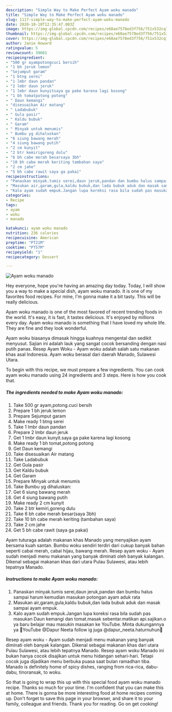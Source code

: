 ```yaml
---
description: "Simple Way to Make Perfect Ayam woku manado"
title: "Simple Way to Make Perfect Ayam woku manado"
slug: 1117-simple-way-to-make-perfect-ayam-woku-manado
date: 2020-10-10T12:35:47.083Z
image: https://img-global.cpcdn.com/recipes/e68ae7578ed3f756/751x532cq70/ayam-woku-manado-foto-resep-utama.jpg
thumbnail: https://img-global.cpcdn.com/recipes/e68ae7578ed3f756/751x532cq70/ayam-woku-manado-foto-resep-utama.jpg
cover: https://img-global.cpcdn.com/recipes/e68ae7578ed3f756/751x532cq70/ayam-woku-manado-foto-resep-utama.jpg
author: Janie Howard
ratingvalue: 5
reviewcount: 39601
recipeingredient:
- "500 gr ayampotongcuci bersih"
- "1 bh jeruk lemon"
- "Sejumput garam"
- "1 btng serei"
- "1 lmbr daun pandan"
- "2 lmbr daun jeruk"
- "1 lmbr daun kunyitsaya ga pake karena lagi kosong"
- "1 bh tomatpotong potong"
- " Daun kemangi"
- "disesuaikan Air matang"
- " Ladabubuk"
- " Gula pasir"
- " Kaldu bubuk"
- " Garam"
- " Minyak untuk menumis"
- " Bumbu yg dihaluskan"
- "6 siung bawang merah"
- "4 siung bawang putih"
- "2 cm kunyit"
- "2 btr kemirigoreng dulu"
- "6 bh cabe merah besarsaya 3bh"
- "10 bh cabe merah keriting tambahan saya"
- "2 cm jahe"
- "5 bh cabe rawit saya ga pakai"
recipeinstructions:
- "Panaskan minyak.tumis serei,daun jeruk,pandan dan bumbu halus sampai harum kemudian masukan potongan ayam aduk rata"
- "Masukan air,garam,gula,kaldu bubuk,dan lada bubuk aduk dan masak sampai ayam empuk."
- "Kalo ayam sudah empuk.Jangan lupa koreksi rasa bila sudah pas masukan Daun kemangi dan tomat.masak sebentar.matikan api.sajikan.o ya baru belajar mau masukin masakan ke YouTube. Minta dukungannya ya 🙏YouTube @Dapur Neeta follow ig juga @dapur_neeta.haturnuhun🙏"
categories:
- Recipe
tags:
- ayam
- woku
- manado

katakunci: ayam woku manado 
nutrition: 236 calories
recipecuisine: American
preptime: "PT21M"
cooktime: "PT57M"
recipeyield: "1"
recipecategory: Dessert

---
```



![Ayam woku manado](https://img-global.cpcdn.com/recipes/e68ae7578ed3f756/751x532cq70/ayam-woku-manado-foto-resep-utama.jpg)

Hey everyone, hope you're having an amazing day today. Today, I will show you a way to make a special dish, ayam woku manado. It is one of my favorites food recipes. For mine, I'm gonna make it a bit tasty. This will be really delicious.

Ayam woku manado is one of the most favored of recent trending foods in the world. It's easy, it is fast, it tastes delicious. It's enjoyed by millions every day. Ayam woku manado is something that I have loved my whole life. They are fine and they look wonderful.

Ayam woku biasanya dimasak hingga kuahnya mengental dan sedikit menyusut. Sajian ini adalah lauk yang sangat cocok bersanding dengan nasi putih panas. Resep Ayam Woku - Ayam woku adalah salah satu makanan khas asal Indonesia. Ayam woku berasal dari daerah Manado, Sulawesi Utara.


To begin with this recipe, we must prepare a few ingredients. You can cook ayam woku manado using 24 ingredients and 3 steps. Here is how you cook that.

<!--inarticleads1-->

##### The ingredients needed to make Ayam woku manado:

1. Take 500 gr ayam,potong.cuci bersih
1. Prepare 1 bh jeruk lemon
1. Prepare Sejumput garam
1. Make ready 1 btng serei
1. Take 1 lmbr daun pandan
1. Prepare 2 lmbr daun jeruk
1. Get 1 lmbr daun kunyit.saya ga pake karena lagi kosong
1. Make ready 1 bh tomat,potong potong
1. Get  Daun kemangi
1. Take disesuaikan Air matang
1. Take  Ladabubuk
1. Get  Gula pasir
1. Get  Kaldu bubuk
1. Get  Garam
1. Prepare  Minyak untuk menumis
1. Take  Bumbu yg dihaluskan:
1. Get 6 siung bawang merah
1. Get 4 siung bawang putih
1. Make ready 2 cm kunyit
1. Take 2 btr kemiri,goreng dulu
1. Take 6 bh cabe merah besar(saya 3bh)
1. Take 10 bh cabe merah keriting (tambahan saya)
1. Take 2 cm jahe
1. Get 5 bh cabe rawit (saya ga pakai)


Ayam tuturaga adalah makanan khas Manado yang menyajikan ayam bersama kuah santan. Bumbu woku sendiri terdiri dari cukup banyak bahan seperti cabai merah, cabai hijau, bawang merah. Resep ayam woku - Ayam sudah menjadi menu makanan yang banyak diminati oleh banyak kalangan. Dikenal sebagai makanan khas dari utara Pulau Sulawesi, atau lebih tepatnya Manado. 

<!--inarticleads2-->

##### Instructions to make Ayam woku manado:

1. Panaskan minyak.tumis serei,daun jeruk,pandan dan bumbu halus sampai harum kemudian masukan potongan ayam aduk rata
1. Masukan air,garam,gula,kaldu bubuk,dan lada bubuk aduk dan masak sampai ayam empuk.
1. Kalo ayam sudah empuk.Jangan lupa koreksi rasa bila sudah pas masukan Daun kemangi dan tomat.masak sebentar.matikan api.sajikan.o ya baru belajar mau masukin masakan ke YouTube. Minta dukungannya ya 🙏YouTube @Dapur Neeta follow ig juga @dapur_neeta.haturnuhun🙏


Resep ayam woku - Ayam sudah menjadi menu makanan yang banyak diminati oleh banyak kalangan. Dikenal sebagai makanan khas dari utara Pulau Sulawesi, atau lebih tepatnya Manado. Resep ayam woku Manado ini bukan hanya cocok disajikan untuk menu hidangan sehari-hari. Tetapi cocok juga dijadikan menu berbuka puasa saat bulan ramadhan tiba. Manado is definitely home of spicy dishes, ranging from rica-rica, dabu-dabu, tinoransak, to woku. 

So that is going to wrap this up with this special food ayam woku manado recipe. Thanks so much for your time. I'm confident that you can make this at home. There is gonna be more interesting food at home recipes coming up. Don't forget to save this page in your browser, and share it to your family, colleague and friends. Thank you for reading. Go on get cooking!
